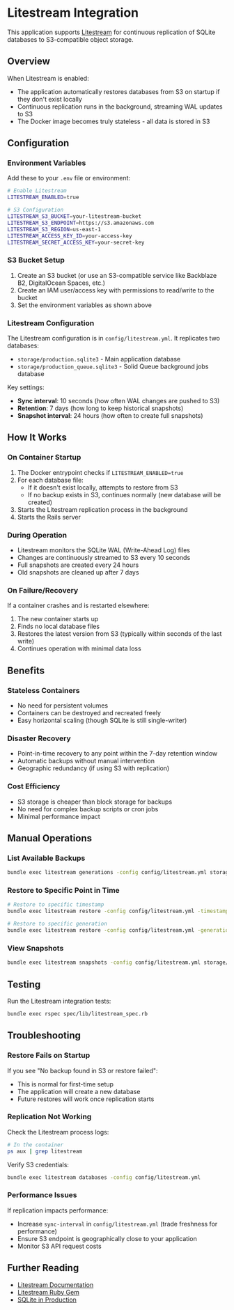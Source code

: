 # Litestream Integration

This application supports [Litestream](https://litestream.io/) for continuous replication of SQLite databases to S3-compatible object storage.

## Overview

When Litestream is enabled:
- The application automatically restores databases from S3 on startup if they don't exist locally
- Continuous replication runs in the background, streaming WAL updates to S3
- The Docker image becomes truly stateless - all data is stored in S3

## Configuration

### Environment Variables

Add these to your `.env` file or environment:

```bash
# Enable Litestream
LITESTREAM_ENABLED=true

# S3 Configuration
LITESTREAM_S3_BUCKET=your-litestream-bucket
LITESTREAM_S3_ENDPOINT=https://s3.amazonaws.com
LITESTREAM_S3_REGION=us-east-1
LITESTREAM_ACCESS_KEY_ID=your-access-key
LITESTREAM_SECRET_ACCESS_KEY=your-secret-key
```

### S3 Bucket Setup

1. Create an S3 bucket (or use an S3-compatible service like Backblaze B2, DigitalOcean Spaces, etc.)
2. Create an IAM user/access key with permissions to read/write to the bucket
3. Set the environment variables as shown above

### Litestream Configuration

The Litestream configuration is in `config/litestream.yml`. It replicates two databases:
- `storage/production.sqlite3` - Main application database
- `storage/production_queue.sqlite3` - Solid Queue background jobs database

Key settings:
- **Sync interval**: 10 seconds (how often WAL changes are pushed to S3)
- **Retention**: 7 days (how long to keep historical snapshots)
- **Snapshot interval**: 24 hours (how often to create full snapshots)

## How It Works

### On Container Startup

1. The Docker entrypoint checks if `LITESTREAM_ENABLED=true`
2. For each database file:
   - If it doesn't exist locally, attempts to restore from S3
   - If no backup exists in S3, continues normally (new database will be created)
3. Starts the Litestream replication process in the background
4. Starts the Rails server

### During Operation

- Litestream monitors the SQLite WAL (Write-Ahead Log) files
- Changes are continuously streamed to S3 every 10 seconds
- Full snapshots are created every 24 hours
- Old snapshots are cleaned up after 7 days

### On Failure/Recovery

If a container crashes and is restarted elsewhere:
1. The new container starts up
2. Finds no local database files
3. Restores the latest version from S3 (typically within seconds of the last write)
4. Continues operation with minimal data loss

## Benefits

### Stateless Containers
- No need for persistent volumes
- Containers can be destroyed and recreated freely
- Easy horizontal scaling (though SQLite is still single-writer)

### Disaster Recovery
- Point-in-time recovery to any point within the 7-day retention window
- Automatic backups without manual intervention
- Geographic redundancy (if using S3 with replication)

### Cost Efficiency
- S3 storage is cheaper than block storage for backups
- No need for complex backup scripts or cron jobs
- Minimal performance impact

## Manual Operations

### List Available Backups

```bash
bundle exec litestream generations -config config/litestream.yml storage/production.sqlite3
```

### Restore to Specific Point in Time

```bash
# Restore to specific timestamp
bundle exec litestream restore -config config/litestream.yml -timestamp 2024-01-01T12:00:00Z storage/production.sqlite3

# Restore to specific generation
bundle exec litestream restore -config config/litestream.yml -generation <generation-id> storage/production.sqlite3
```

### View Snapshots

```bash
bundle exec litestream snapshots -config config/litestream.yml storage/production.sqlite3
```

## Testing

Run the Litestream integration tests:

```bash
bundle exec rspec spec/lib/litestream_spec.rb
```

## Troubleshooting

### Restore Fails on Startup

If you see "No backup found in S3 or restore failed":
- This is normal for first-time setup
- The application will create a new database
- Future restores will work once replication starts

### Replication Not Working

Check the Litestream process logs:
```bash
# In the container
ps aux | grep litestream
```

Verify S3 credentials:
```bash
bundle exec litestream databases -config config/litestream.yml
```

### Performance Issues

If replication impacts performance:
- Increase `sync-interval` in `config/litestream.yml` (trade freshness for performance)
- Ensure S3 endpoint is geographically close to your application
- Monitor S3 API request costs

## Further Reading

- [Litestream Documentation](https://litestream.io/)
- [Litestream Ruby Gem](https://github.com/fractaledmind/litestream-ruby)
- [SQLite in Production](https://blog.wesleyac.com/posts/consider-sqlite)
